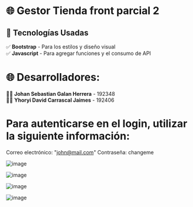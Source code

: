 
# 🌐 Gestor Tienda front parcial 2

## 🎨 Tecnologías Usadas  
✅ **Bootstrap** - Para los estilos y diseño visual  
✅ **Javascript** - Para agregar funciones y el consumo de API 

# 🌐 Desarrolladores:
👨‍💻 **Johan Sebastian Galan Herrera** - 192348   
👨‍💻 **Yhoryi David Carrascal Jaimes** - 192406  

# Para autenticarse en el login, utilizar la siguiente información:
  Correo electrónico: "john@mail.com"
  Contraseña: changeme


![image](https://github.com/user-attachments/assets/af8001e0-470e-4065-9817-ca349be1d192)

![image](https://github.com/user-attachments/assets/6ab69ac3-f52b-4074-8711-dbd1560e70ee)

![image](https://github.com/user-attachments/assets/3c8473e3-c61a-42af-bb6e-c28466f7c0b2)

![image](https://github.com/user-attachments/assets/e9c7b9c4-b14e-45ae-aaf1-c97123b81005)

